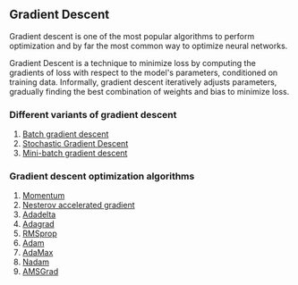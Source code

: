 ## Gradient Descent

Gradient descent is one of the most popular algorithms to perform optimization and by far the most common way to optimize neural networks.

Gradient Descent is a technique to minimize loss by computing the gradients of loss with respect to the model's parameters, conditioned on training data. Informally, gradient descent iteratively adjusts parameters, gradually finding the best combination of weights and bias to minimize loss.


### Different variants of gradient descent
1. [Batch gradient descent](../B/batchgradientdescent.md)
2. [Stochastic Gradient Descent](../S/sgd.md)
3. [Mini-batch gradient descent](../M/minibatchgradientdescent.md)

### Gradient descent optimization algorithms

1. [Momentum](../M/momentum.md)
2. [Nesterov accelerated gradient](../N/nesterov.md)
2. [Adadelta](../A/adadelta.md)
3. [Adagrad](../A/adagrad.md)
4. [RMSprop](../R/rmsprop.md)
4. [Adam](../A/adam.md)
5. [AdaMax](../A/adamax.md)
6. [Nadam](../N/nadam.md)
7. [AMSGrad](../A/amsgrad.md)